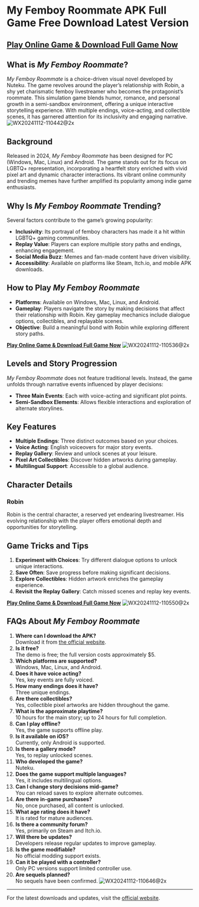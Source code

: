 # My Femboy Roommate APK Full Game Free Download Latest Version
## [Play Online Game & Download Full Game Now](https://myfemboy-roommate.com/)

## What is *My Femboy Roommate*?
*My Femboy Roommate* is a choice-driven visual novel developed by Nuteku. The game revolves around the player’s relationship with Robin, a shy yet charismatic femboy livestreamer who becomes the protagonist’s roommate. This simulation game blends humor, romance, and personal growth in a semi-sandbox environment, offering a unique interactive storytelling experience. With multiple endings, voice-acting, and collectible scenes, it has garnered attention for its inclusivity and engaging narrative.
![WX20241112-110442@2x](https://github.com/user-attachments/assets/6852d07b-f1cf-478b-b2e5-42552b6d2d60)

## Background
Released in 2024, *My Femboy Roommate* has been designed for PC (Windows, Mac, Linux) and Android. The game stands out for its focus on LGBTQ+ representation, incorporating a heartfelt story enriched with vivid pixel art and dynamic character interactions. Its vibrant online community and trending memes have further amplified its popularity among indie game enthusiasts.

## Why Is *My Femboy Roommate* Trending?
Several factors contribute to the game’s growing popularity:
- **Inclusivity**: Its portrayal of femboy characters has made it a hit within LGBTQ+ gaming communities.
- **Replay Value**: Players can explore multiple story paths and endings, enhancing engagement.
- **Social Media Buzz**: Memes and fan-made content have driven visibility.
- **Accessibility**: Available on platforms like Steam, Itch.io, and mobile APK downloads.

## How to Play *My Femboy Roommate*
- **Platforms**: Available on Windows, Mac, Linux, and Android.
- **Gameplay**: Players navigate the story by making decisions that affect their relationship with Robin. Key gameplay mechanics include dialogue options, collectibles, and replayable scenes.
- **Objective**: Build a meaningful bond with Robin while exploring different story paths.

**[Play Online Game & Download Full Game Now](https://myfemboy-roommate.com/)**
![WX20241112-110536@2x](https://github.com/user-attachments/assets/32065283-922c-49a6-8f64-1276bfa50479)


## Levels and Story Progression
*My Femboy Roommate* does not feature traditional levels. Instead, the game unfolds through narrative events influenced by player decisions:
- **Three Main Events**: Each with voice-acting and significant plot points.
- **Semi-Sandbox Elements**: Allows flexible interactions and exploration of alternate storylines.

## Key Features
- **Multiple Endings**: Three distinct outcomes based on your choices.
- **Voice Acting**: English voiceovers for major story events.
- **Replay Gallery**: Review and unlock scenes at your leisure.
- **Pixel Art Collectibles**: Discover hidden artworks during gameplay.
- **Multilingual Support**: Accessible to a global audience.

## Character Details
### Robin
Robin is the central character, a reserved yet endearing livestreamer. His evolving relationship with the player offers emotional depth and opportunities for storytelling.

## Game Tricks and Tips
1. **Experiment with Choices**: Try different dialogue options to unlock unique interactions.
2. **Save Often**: Save progress before making significant decisions.
3. **Explore Collectibles**: Hidden artwork enriches the gameplay experience.
4. **Revisit the Replay Gallery**: Catch missed scenes and replay key events.

**[Play Online Game & Download Full Game Now](https://myfemboy-roommate.com/)**
![WX20241112-110550@2x](https://github.com/user-attachments/assets/eabd9b34-d8e8-4121-9795-7bfcbc4d3468)


## FAQs About *My Femboy Roommate*
1. **Where can I download the APK?**  
   Download it from [the official website](https://myfemboy-roommate.com/).
2. **Is it free?**  
   The demo is free; the full version costs approximately $5.
3. **Which platforms are supported?**  
   Windows, Mac, Linux, and Android.
4. **Does it have voice acting?**  
   Yes, key events are fully voiced.
5. **How many endings does it have?**  
   Three unique endings.
6. **Are there collectibles?**  
   Yes, collectible pixel artworks are hidden throughout the game.
7. **What is the approximate playtime?**  
   10 hours for the main story; up to 24 hours for full completion.
8. **Can I play offline?**  
   Yes, the game supports offline play.
9. **Is it available on iOS?**  
   Currently, only Android is supported.
10. **Is there a gallery mode?**  
    Yes, to replay unlocked scenes.
11. **Who developed the game?**  
    Nuteku.
12. **Does the game support multiple languages?**  
    Yes, it includes multilingual options.
13. **Can I change story decisions mid-game?**  
    You can reload saves to explore alternate outcomes.
14. **Are there in-game purchases?**  
    No, once purchased, all content is unlocked.
15. **What age rating does it have?**  
    It is rated for mature audiences.
16. **Is there a community forum?**  
    Yes, primarily on Steam and Itch.io.
17. **Will there be updates?**  
    Developers release regular updates to improve gameplay.
18. **Is the game modifiable?**  
    No official modding support exists.
19. **Can it be played with a controller?**  
    Only PC versions support limited controller use.
20. **Are sequels planned?**  
    No sequels have been confirmed.
![WX20241112-110646@2x](https://github.com/user-attachments/assets/d5ee2191-3d8a-4afb-9c69-b953d0ccd427)

---

For the latest downloads and updates, visit the [official website](https://myfemboy-roommate.com/).
